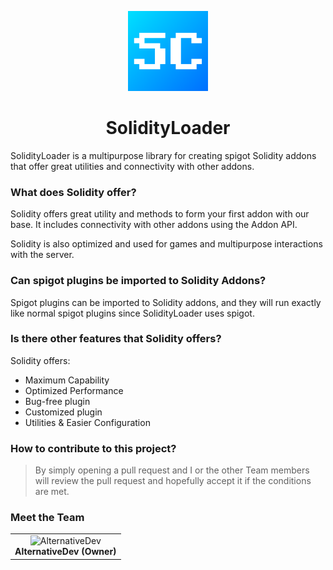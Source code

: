 <p align="center">
  <img src="https://github.com/SolidityCraft/Assets/blob/master/SolidityPDN.png?raw=true" width="128" height="128" />  
</p>
<h1 align="center">
  SolidityLoader
</h1>

SolidityLoader is a multipurpose library for creating spigot Solidity addons that offer great utilities and connectivity
with other addons.

### What does Solidity offer?

Solidity offers great utility and methods to form your first addon with our base. It includes connectivity with other
addons using the Addon API.

Solidity is also optimized and used for games and multipurpose interactions with the server.

### Can spigot plugins be imported to Solidity Addons?

Spigot plugins can be imported to Solidity addons, and they will run exactly like normal spigot plugins since
SolidityLoader uses spigot.

### Is there other features that Solidity offers?

Solidity offers:

- Maximum Capability
- Optimized Performance
- Bug-free plugin
- Customized plugin
- Utilities & Easier Configuration

### How to contribute to this project?

> By simply opening a pull request and I or the other Team members will review the pull request and hopefully accept it
> if the conditions are met.

### Meet the Team

<div align="center">
  <table>
    <tr>
      <td align="center">
        <img src="https://github.com/thealternatedev.png" width="64" height="64" alt="AlternativeDev"/><br/>
        <b>AlternativeDev (Owner)</b>
      </td>
    </tr>
  </table>
</div>

